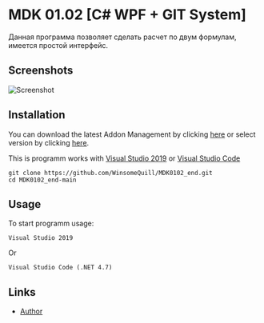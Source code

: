# MDK 01.02 [C# WPF + GIT System]

Данная программа позволяет сделать расчет по двум формулам, имеется простой интерфейс.

Screenshots
----

![Screenshot](https://i.imgur.com/cmd7SEI.png)


Installation
----

You can download the latest Addon Management by clicking [here](https://github.com/WinsomeQuill/MDK0102_end/releases/download/1.1/MDK0102_end.exe) or select version by clicking  [here](https://github.com/WinsomeQuill/MDK0102_end/releases).

This is programm works with [Visual Studio 2019](https://visualstudio.microsoft.com/ru/downloads/) or [Visual Studio Code](https://code.visualstudio.com/download/)

    git clone https://github.com/WinsomeQuill/MDK0102_end.git
    cd MDK0102_end-main

Usage
----

To start programm usage:

    Visual Studio 2019
Or

    Visual Studio Code (.NET 4.7)

Links
----

* [Author](https://vk.com/winsomequill/)

